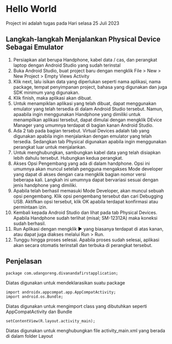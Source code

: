 # Hello World

Project ini adalah tugas pada Hari selasa 25 Juli 2023

## Langkah-langkah Menjalankan Physical Device Sebagai Emulator

1. Persiapkan alat berupa Handphone, kabel data / cas, dan perangkat laptop dengan Android Studio yang sudah terinstal
2. Buka Android Studio, buat project baru dengan mengklik File > New > New Project > Empty Views Activity
3. Klik next, lalu isikan data yang diperlukan seperti nama aplikasi, nama package, tempat penyimpanan project, bahasa yang digunakan dan juga SDK minimum yang digunakan.
4. Klik finish, maka aplikasi akan dibuat.
5. Untuk menampiklan aplikasi yang telah dibuat, dapat menggunakan emulator yang telah tersedia di dalam Android Studio tersebut. Namun, apaabila ingin menggunakan Handphone yang dimiliki untuk menampilkan aplikasi tersebut, dapat dimulai dengan mengklik DEvice Manager yang umumnya terdapat di bagian kanan Android Studio.
6. Ada 2 tab pada bagian tersebut. Virtual Devices adalah tab yang digunakan apabila ingin menjalankan dengan emulator yang telah tersedia. Sedangkan tab Physical digunakan apabila ingin menggunakan perangkat luar untuk menjalankan.
7. Untuk menghubungkan, sambungkan kabel data yang telah disiapkan lebih dahulu tersebut. Hubungkan kedua perangkat.
8. Akses Opsi Pengembang yang ada di dalam handphone. Opsi ini umumnya akan muncul setelah pengguna mengakses Mode developer yang dapat di akses dengan cara mengklik bagian nomor versi beberapa kali. Langkah ini umumnya dapat bervariasi sesuai dengan jenis handphone yang dimiliki.
9. Apabila telah berhasil memasuki Mode Developer, akan muncul sebuah opsi pengembang. Klik opsi pengembang tersebut dan cari Debugging USB. Aktifkan opsi tersebut, klik OK apabila terdapat konfirmasi atau permintaan izin.
10. Kembali kepada Android Studio dan lihat pada tab Physical Devices. Apabila Handphone sudah terlihat (misal; SM-12312A) maka koneksi sudah berhasil.
11. Run Aplikasi dengan mengklik :arrow_forward: yang biasanya terdapat di atas kanan, atau dapat juga diakses melalui Run > Run.
12. Tunggu hingga proses selesai. Apabila proses sudah selesai, aplikasi akan secara otomatis terinstall dan terbuka di perangkat tersebut.

## Penjelasan

<pre><code>package com.udangoreng.divanandafirstapplication;</code></pre>
Diatas digunakan untuk mendeklarasikan suatu package
<pre><code>import androidx.appcompat.app.AppCompatActivity;
import android.os.Bundle;</code></pre>
Diatas digunakan untuk mengimport class yang dibutuhkan seperti AppCompatActivity dan Bundle
<pre><code>setContentView(R.layout.activity_main);</code></pre>
Diatas digunakan untuk menghubungkan file activity_main.xml yang berada di dalam folder Layout
